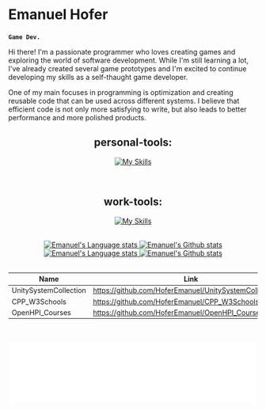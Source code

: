 # Emanuel Hofer

**`Game Dev.`**

Hi there! I'm a passionate programmer who loves creating games and exploring the world of software development. While I'm still learning a lot, I've already created several game prototypes and I'm excited to continue developing my skills as a self-thaught game developer.

One of my main focuses in programming is optimization and creating reusable code that can be used across different systems. I believe that efficient code is not only more satisfying to write, but also leads to better performance and more polished products.

<div align="center">
  
## personal-tools:
[![My Skills](https://skillicons.dev/icons?i=unreal,cpp,unity,visualstudio,gamemakerstudio,blender,autocad,ableton)](https://skillicons.dev)

<br />

## work-tools:
[![My Skills](https://skillicons.dev/icons?i=html,css,js,bootstrap,vscode,idea,py)](https://skillicons.dev)
</div>

 <br />

<div align="center">

  <!-- Dark Mode -->
  <div align="center"> 
    <a href="https://github.com/anuraghazra/github-readme-stats#gh-dark-mode-only">
      <img height=185 src="https://github-readme-stats.vercel.app/api/top-langs/?username=HoferEmanuel&layout=compact&langs_count=10&hide_border=true&role=owner,collaborator&theme=aura_dark#gh-dark-mode-only"   alt="Emanuel's Language stats" />
    </a>
    <a href="https://github.com/anuraghazra/github-readme-stats#gh-dark-mode-only">
      <img height=185 src="https://github-readme-stats.vercel.app/api?username=HoferEmanuel&count_private=true&line_height=28&hide_border=true&include_all_commits=true&role=owner,collaborator&exclude_repo=github-readme-stats&show_icons=true&theme=aura_dark#gh-dark-mode-only" alt="Emanuel's Github stats" />
    </a>
  </div>
  <!-- Light Mode -->
  <div align="center"> 
    <a href="https://github.com/anuraghazra/github-readme-stats#gh-light-mode-only">
      <img height=185 src="https://github-readme-stats.vercel.app/api/top-langs/?username=HoferEmanuel&layout=compact&langs_count=10&hide_border=true&role=owner,collaborator&theme=buefy#gh-light-mode-only" alt="Emanuel's Language stats" />
    </a>
    <a href="https://github.com/anuraghazra/github-readme-stats#gh-light-mode-only">
      <img height=185 src="https://github-readme-stats.vercel.app/api?username=HoferEmanuel&show_icons=true&count_private=true&line_height=28&hide_border=true&include_all_commits=true&role=owner,collaborator&exclude_repo=github-readme-stats&theme=buefy#gh-light-mode-only" alt="Emanuel's Github stats" />
    </a>
  </div>
</div>

<br />

<div align="center">

| Name     | Link |
| ---      | ---       |
| UnitySystemCollection | https://github.com/HoferEmanuel/UnitySystemCollection.git |
| CPP_W3Schools | https://github.com/HoferEmanuel/CPP_W3Schools.git |
| OpenHPI_Courses | https://github.com/HoferEmanuel/OpenHPI_Courses.git |
  
</div>

<br />

![PixelFloor](Images/PixelFloor.png)
